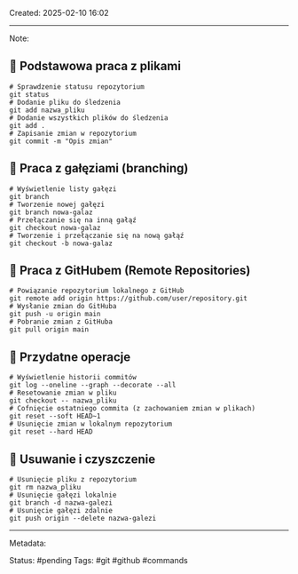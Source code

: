 Created: 2025-02-10 16:02

--- 
Note: 
## 🔹 **Podstawowa praca z plikami**
```shell
# Sprawdzenie statusu repozytorium
git status
# Dodanie pliku do śledzenia
git add nazwa_pliku
# Dodanie wszystkich plików do śledzenia
git add .
# Zapisanie zmian w repozytorium
git commit -m "Opis zmian"
```

## 🔹 **Praca z gałęziami (branching)**
```shell
# Wyświetlenie listy gałęzi
git branch
# Tworzenie nowej gałęzi
git branch nowa-galaz
# Przełączanie się na inną gałąź
git checkout nowa-galaz
# Tworzenie i przełączanie się na nową gałąź
git checkout -b nowa-galaz
```

## 🔹 **Praca z GitHubem (Remote Repositories)**
```shell
# Powiązanie repozytorium lokalnego z GitHub
git remote add origin https://github.com/user/repository.git
# Wysłanie zmian do GitHuba
git push -u origin main
# Pobranie zmian z GitHuba
git pull origin main
```

## 🔹 **Przydatne operacje**
```shell
# Wyświetlenie historii commitów
git log --oneline --graph --decorate --all
# Resetowanie zmian w pliku
git checkout -- nazwa_pliku
# Cofnięcie ostatniego commita (z zachowaniem zmian w plikach)
git reset --soft HEAD~1
# Usunięcie zmian w lokalnym repozytorium
git reset --hard HEAD
```

## 🔹 **Usuwanie i czyszczenie**
```shell
# Usunięcie pliku z repozytorium
git rm nazwa_pliku
# Usunięcie gałęzi lokalnie
git branch -d nazwa-galezi
# Usunięcie gałęzi zdalnie
git push origin --delete nazwa-galezi
```
--- 
Metadata: 

Status: #pending 
Tags: #git #github #commands 